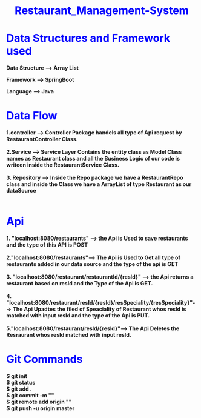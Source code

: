 <h1 style="color:blue;text-align:center;" ><b>Restaurant_Management-System</h1>
<h1 style="color:blue;" ><b>Data Structures and Framework used</h1>
<p>Data Structure --> Array List</p>
<p>Framework --> SpringBoot</p>
<p>Language --> Java</p>
<h1 style="color:blue;" ><b>Data Flow</h1>
1.controller --> Controller Package handels all type of Api request by RestaurantController Class.
<br>
<br>
2.Service --> Service Layer Contains the entity class as Model Class names as Restaurant class and all the Business Logic of our code is writeen inside the RestaurantService Class.
<br>
<br>
3. Repository --> Inside the Repo package we have a RestaurantRepo class and inside the Class we have a ArrayList of type Restaurant as our dataSource
<br>
<br>
<h1 style="color:blue;" ><b>Api</h1>
1. "localhost:8080/restaurants" --> the Api is Used to save restaurants  and the type of this API is POST
<br>
<br>
2."localhost:8080/restaurants"--> The Api is Used to Get all type of restaurants added in our data source and the type of the api is GET
<br>
<br>
3. "localhost:8080/restaurant/restaurantId/{resId}" --> the Api returns a restaurant based on resId and the Type of the Api is GET.
<br>
<br>
4. "localhost:8080/restaurant/resId/{resId}/resSpeciality/{resSpeciality}"--> The Api Upadtes the filed of Speaciality of Restaurant whos  resId is matched with input resId and the type of the Api is PUT.
<br>
<br>
5."localhost:8080/restaurant/resId/{resId}"--> The Api Deletes the Resraurant whos resId matched with input resId.

<h1 style="color:blue;" ><b>Git Commands</h1>
$ git init
<br>
$ git status
<br>
$ git add .
<br>
$ git commit -m ""
<br>
$ git remote add origin ""
<br>
$ git push -u origin master
